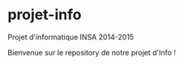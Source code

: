 # projet-info
Projet d'informatique INSA 2014-2015

Bienvenue sur le repository de notre projet d'Info !
